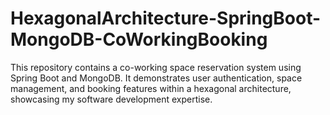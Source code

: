 # HexagonalArchitecture-SpringBoot-MongoDB-CoWorkingBooking
This repository contains a co-working space reservation system using Spring Boot and MongoDB. It demonstrates user authentication, space management, and booking features within a hexagonal architecture, showcasing my software development expertise.
